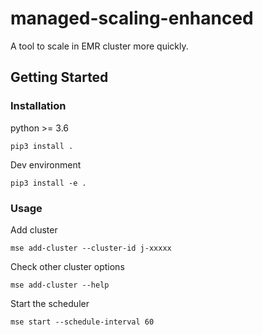 # managed-scaling-enhanced
A tool to scale in EMR cluster more quickly.

## Getting Started

### Installation
python >= 3.6

```
pip3 install .
```
Dev environment
```
pip3 install -e .
```
### Usage
Add cluster
```
mse add-cluster --cluster-id j-xxxxx
```
Check other cluster options
```
mse add-cluster --help
```

Start the scheduler
```
mse start --schedule-interval 60
```


